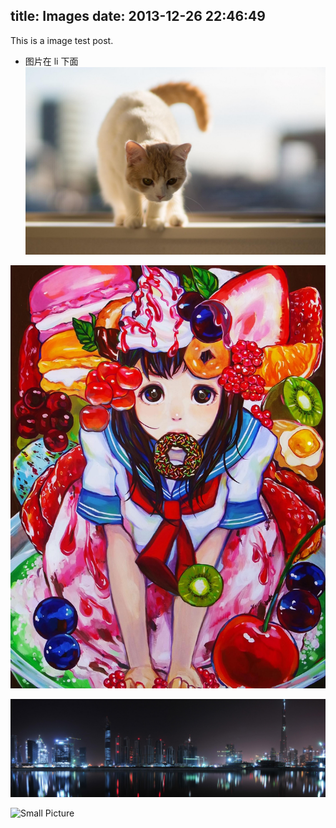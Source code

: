 title: Images
date: 2013-12-26 22:46:49
---

This is a image test post.

* 图片在 li 下面 ![](/assets/wallpaper-2572384.jpg)

![Caption](/assets/wallpaper-2311325.jpg)

![](/assets/wallpaper-878514.jpg)

![Small Picture](http://placehold.it/350x150.jpg)
